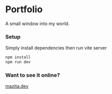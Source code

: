# Portfolio

A small window into my world.

### Setup

Simply install dependencies then run vite server

```bash
npm install
npm run dev
```

### Want to see it online?

[mazita.dev](https://mazita.dev)